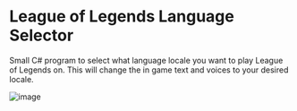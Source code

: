 ﻿# League of Legends Language Selector

Small C# program to select what language locale you want to play League of Legends on. This will change the in game text and voices to your desired locale.

![image](https://user-images.githubusercontent.com/44673950/70653387-6825e080-1c22-11ea-9ac1-124763d30060.png)

